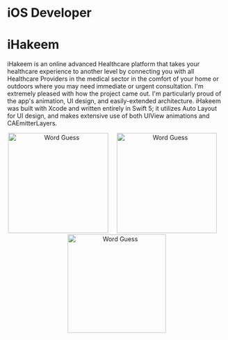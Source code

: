 # iOS Developer 


# iHakeem
iHakeem is an online advanced Healthcare platform that takes your healthcare experience to another level by connecting you with all Healthcare Providers in the medical sector in the comfort of your home or outdoors where you may need immediate or urgent consultation.
I'm extremely pleased with how the project came out. I'm particularly proud of the app's animation, UI design, and easily-extended architecture. iHakeem was built with Xcode and written entirely in Swift 5; it utilizes Auto Layout for UI design, and makes extensive use of both UIView animations and CAEmitterLayers.  

<p align="center">
<img src="/Users/xevendev/Documents/GitHub/Portfolio/images/iHakeem/iHakeem1.webp" width="230"  title="Word Guess">&nbsp;&nbsp;&nbsp;&nbsp;&nbsp;<img src="/Users/xevendev/Documents/GitHub/Portfolio/images/iHakeem/iHakeem2.webp" width="230" title="Word Guess">&nbsp;&nbsp;&nbsp;&nbsp;&nbsp;<img src="/Users/xevendev/Documents/GitHub/Portfolio/images/iHakeem/iHakeem3.webp" width="226" title="Word Guess">
</p>


